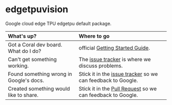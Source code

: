 # edgetpuvision
Google cloud edge TPU edgetpu default package.

| What's up?    | Where to go |
|:--------------|:------------|
| Got a Coral dev board. What do I do? |  official [Getting Started Guide][2]. |
| Can't get something working. | The [issue tracker][0] is where we discuss problems. |
| Found something wrong in Google's docs. | Stick it in the [issue tracker][0] so we can feedback to Google. |
| Created something would like to share. | Stick it in the [Pull Request][1] so we can feedback to Google. |


[0]: https://github.com/CharlesCCC/edgetpuvision/issues
[1]: https://github.com/CharlesCCC/edgetpuvision/pulls
[2]: https://coral.withgoogle.com/tutorials/devboard/
